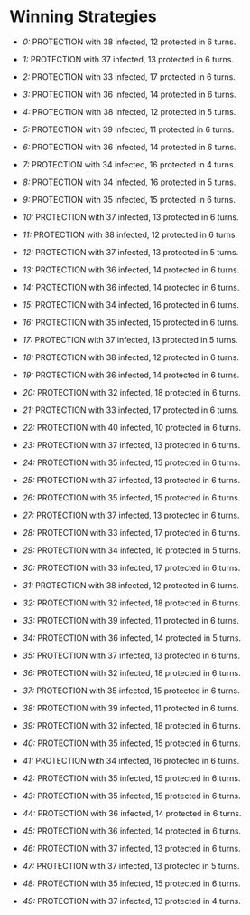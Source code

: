 # Winning Strategies

* _0:_ PROTECTION with 38 infected, 12 protected in 6 turns.


* _1:_ PROTECTION with 37 infected, 13 protected in 6 turns.


* _2:_ PROTECTION with 33 infected, 17 protected in 6 turns.


* _3:_ PROTECTION with 36 infected, 14 protected in 6 turns.


* _4:_ PROTECTION with 38 infected, 12 protected in 5 turns.


* _5:_ PROTECTION with 39 infected, 11 protected in 6 turns.


* _6:_ PROTECTION with 36 infected, 14 protected in 6 turns.


* _7:_ PROTECTION with 34 infected, 16 protected in 4 turns.


* _8:_ PROTECTION with 34 infected, 16 protected in 5 turns.


* _9:_ PROTECTION with 35 infected, 15 protected in 6 turns.


* _10:_ PROTECTION with 37 infected, 13 protected in 6 turns.


* _11:_ PROTECTION with 38 infected, 12 protected in 6 turns.


* _12:_ PROTECTION with 37 infected, 13 protected in 5 turns.


* _13:_ PROTECTION with 36 infected, 14 protected in 6 turns.


* _14:_ PROTECTION with 36 infected, 14 protected in 6 turns.


* _15:_ PROTECTION with 34 infected, 16 protected in 6 turns.


* _16:_ PROTECTION with 35 infected, 15 protected in 6 turns.


* _17:_ PROTECTION with 37 infected, 13 protected in 5 turns.


* _18:_ PROTECTION with 38 infected, 12 protected in 6 turns.


* _19:_ PROTECTION with 36 infected, 14 protected in 6 turns.


* _20:_ PROTECTION with 32 infected, 18 protected in 6 turns.


* _21:_ PROTECTION with 33 infected, 17 protected in 6 turns.


* _22:_ PROTECTION with 40 infected, 10 protected in 6 turns.


* _23:_ PROTECTION with 37 infected, 13 protected in 6 turns.


* _24:_ PROTECTION with 35 infected, 15 protected in 6 turns.


* _25:_ PROTECTION with 37 infected, 13 protected in 6 turns.


* _26:_ PROTECTION with 35 infected, 15 protected in 6 turns.


* _27:_ PROTECTION with 37 infected, 13 protected in 6 turns.


* _28:_ PROTECTION with 33 infected, 17 protected in 6 turns.


* _29:_ PROTECTION with 34 infected, 16 protected in 5 turns.


* _30:_ PROTECTION with 33 infected, 17 protected in 6 turns.


* _31:_ PROTECTION with 38 infected, 12 protected in 6 turns.


* _32:_ PROTECTION with 32 infected, 18 protected in 6 turns.


* _33:_ PROTECTION with 39 infected, 11 protected in 6 turns.


* _34:_ PROTECTION with 36 infected, 14 protected in 5 turns.


* _35:_ PROTECTION with 37 infected, 13 protected in 6 turns.


* _36:_ PROTECTION with 32 infected, 18 protected in 6 turns.


* _37:_ PROTECTION with 35 infected, 15 protected in 6 turns.


* _38:_ PROTECTION with 39 infected, 11 protected in 6 turns.


* _39:_ PROTECTION with 32 infected, 18 protected in 6 turns.


* _40:_ PROTECTION with 35 infected, 15 protected in 6 turns.


* _41:_ PROTECTION with 34 infected, 16 protected in 6 turns.


* _42:_ PROTECTION with 35 infected, 15 protected in 6 turns.


* _43:_ PROTECTION with 35 infected, 15 protected in 6 turns.


* _44:_ PROTECTION with 36 infected, 14 protected in 6 turns.


* _45:_ PROTECTION with 36 infected, 14 protected in 6 turns.


* _46:_ PROTECTION with 37 infected, 13 protected in 6 turns.


* _47:_ PROTECTION with 37 infected, 13 protected in 5 turns.


* _48:_ PROTECTION with 35 infected, 15 protected in 6 turns.


* _49:_ PROTECTION with 37 infected, 13 protected in 4 turns.


